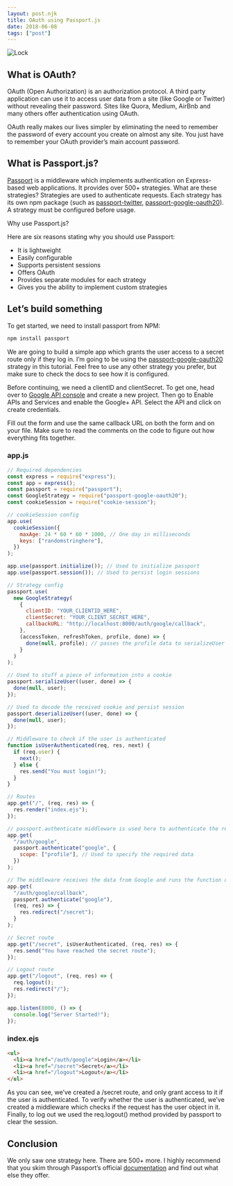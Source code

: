 ```yaml
---
layout: post.njk
title: OAuth using Passport.js
date: 2018-06-08
tags: ["post"]
---
```


![Lock](../../img/lock.jpg)

## What is OAuth?

OAuth (Open Authorization) is an authorization protocol. A third party application can use it to access user data from a site (like Google or Twitter) without revealing their password. Sites like Quora, Medium, AirBnb and many others offer authentication using OAuth.

OAuth really makes our lives simpler by eliminating the need to remember the password of every account you create on almost any site. You just have to remember your OAuth provider’s main account password.

## What is Passport.js?

<a href="http://www.passportjs.org" target="_blank" rel="noreferrer">Passport</a> is a middleware which implements authentication on Express-based web applications. It provides over 500+ strategies. What are these strategies? Strategies are used to authenticate requests. Each strategy has its own npm package (such as <a href="https://www.npmjs.com/package/passport-twitter" target="_blank" rel="noreferrer">passport-twitter</a>, <a href="https://www.npmjs.com/package/passport-google-oauth20" target="_blank" rel="noreferrer">passport-google-oauth20</a>). A strategy must be configured before usage.

Why use Passport.js?

Here are six reasons stating why you should use Passport:

- It is lightweight
- Easily configurable
- Supports persistent sessions
- Offers OAuth
- Provides separate modules for each strategy
- Gives you the ability to implement custom strategies

## Let’s build something

To get started, we need to install passport from NPM:

```bash
npm install passport
```

We are going to build a simple app which grants the user access to a secret route only if they log in. I’m going to be using the <a href="https://www.npmjs.com/package/passport-google-oauth20" target="_blank" rel="noreferrer">passport-google-oauth20</a> strategy in this tutorial. Feel free to use any other strategy you prefer, but make sure to check the docs to see how it is configured.

Before continuing, we need a clientID and clientSecret. To get one, head over to <a href="https://console.developers.google.com" target="_blank" rel="noreferrer">Google API console</a> and create a new project. Then go to Enable APIs and Services and enable the Google+ API. Select the API and click on create credentials.

Fill out the form and use the same callback URL on both the form and on your file. Make sure to read the comments on the code to figure out how everything fits together.

### app.js

```javascript
// Required dependencies
const express = require("express");
const app = express();
const passport = require("passport");
const GoogleStrategy = require("passport-google-oauth20");
const cookieSession = require("cookie-session");

// cookieSession config
app.use(
  cookieSession({
    maxAge: 24 * 60 * 60 * 1000, // One day in milliseconds
    keys: ["randomstringhere"],
  })
);

app.use(passport.initialize()); // Used to initialize passport
app.use(passport.session()); // Used to persist login sessions

// Strategy config
passport.use(
  new GoogleStrategy(
    {
      clientID: "YOUR_CLIENTID_HERE",
      clientSecret: "YOUR_CLIENT_SECRET_HERE",
      callbackURL: "http://localhost:8000/auth/google/callback",
    },
    (accessToken, refreshToken, profile, done) => {
      done(null, profile); // passes the profile data to serializeUser
    }
  )
);

// Used to stuff a piece of information into a cookie
passport.serializeUser((user, done) => {
  done(null, user);
});

// Used to decode the received cookie and persist session
passport.deserializeUser((user, done) => {
  done(null, user);
});

// Middleware to check if the user is authenticated
function isUserAuthenticated(req, res, next) {
  if (req.user) {
    next();
  } else {
    res.send("You must login!");
  }
}

// Routes
app.get("/", (req, res) => {
  res.render("index.ejs");
});

// passport.authenticate middleware is used here to authenticate the request
app.get(
  "/auth/google",
  passport.authenticate("google", {
    scope: ["profile"], // Used to specify the required data
  })
);

// The middleware receives the data from Google and runs the function on Strategy config
app.get(
  "/auth/google/callback",
  passport.authenticate("google"),
  (req, res) => {
    res.redirect("/secret");
  }
);

// Secret route
app.get("/secret", isUserAuthenticated, (req, res) => {
  res.send("You have reached the secret route");
});

// Logout route
app.get("/logout", (req, res) => {
  req.logout();
  res.redirect("/");
});

app.listen(8000, () => {
  console.log("Server Started!");
});
```

### index.ejs

```html
<ul>
  <li><a href="/auth/google">Login</a></li>
  <li><a href="/secret">Secret</a></li>
  <li><a href="/logout">Logout</a></li>
</ul>
```

As you can see, we’ve created a /secret route, and only grant access to it if the user is authenticated. To verify whether the user is authenticated, we’ve created a middleware which checks if the request has the user object in it. Finally, to log out we used the req.logout() method provided by passport to clear the session.

## Conclusion

We only saw one strategy here. There are 500+ more. I highly recommend that you skim through Passport’s official <a href="http://www.passportjs.org/docs/" target="_blank" rel="noreferrer">documentation</a> and find out what else they offer.
